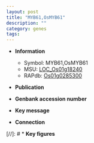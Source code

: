```yaml
---
layout: post
title: "MYB61,OsMYB61"
description: ""
category: genes
tags: 
---
```


* **Information**  
    + Symbol: MYB61,OsMYB61  
    + MSU: [LOC_Os01g18240](http://rice.uga.edu/cgi-bin/ORF_infopage.cgi?orf=LOC_Os01g18240)  
    + RAPdb: [Os01g0285300](http://rapdb.dna.affrc.go.jp/viewer/gbrowse_details/irgsp1?name=Os01g0285300)  

* **Publication**  

* **Genbank accession number**  

* **Key message**  

* **Connection**  

[//]: # * **Key figures**  


